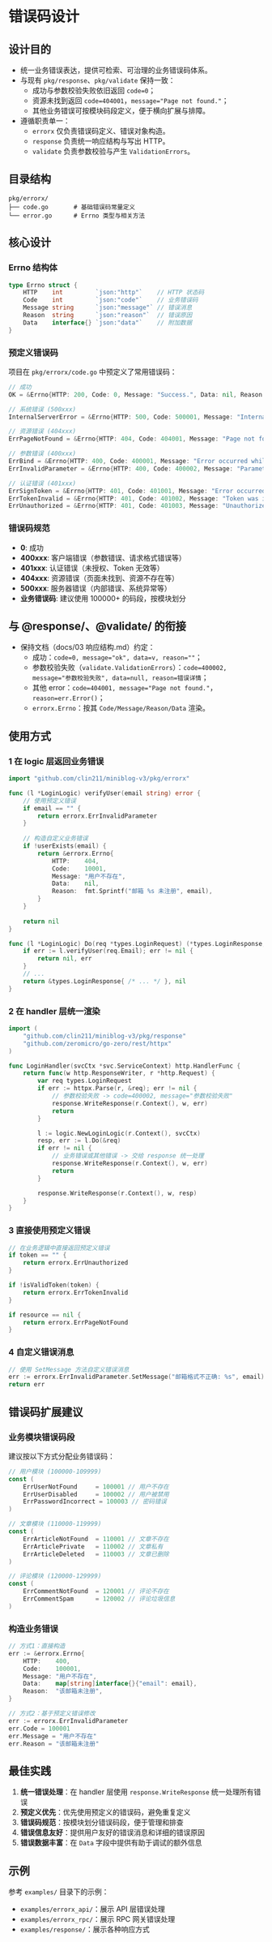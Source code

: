 # 错误码设计

## 设计目的

- 统一业务错误表达，提供可检索、可治理的业务错误码体系。
- 与现有 `pkg/response`、`pkg/validate` 保持一致：
  - 成功与参数校验失败依旧返回 `code=0`；
  - 资源未找到返回 `code=404001`，`message="Page not found."`；
  - 其他业务错误可按模块码段定义，便于横向扩展与排障。
- 遵循职责单一：
  - `errorx` 仅负责错误码定义、错误对象构造。
  - `response` 负责统一响应结构与写出 HTTP。
  - `validate` 负责参数校验与产生 `ValidationErrors`。

## 目录结构

```tree
pkg/errorx/
├── code.go       # 基础错误码常量定义
└── error.go      # Errno 类型与相关方法
```

## 核心设计

### Errno 结构体

```go
type Errno struct {
    HTTP    int         `json:"http"`    // HTTP 状态码
    Code    int         `json:"code"`    // 业务错误码
    Message string      `json:"message"` // 错误消息
    Reason  string      `json:"reason"`  // 错误原因
    Data    interface{} `json:"data"`    // 附加数据
}
```

### 预定义错误码

项目在 `pkg/errorx/code.go` 中预定义了常用错误码：

```go
// 成功
OK = &Errno{HTTP: 200, Code: 0, Message: "Success.", Data: nil, Reason: ""}

// 系统错误 (500xxx)
InternalServerError = &Errno{HTTP: 500, Code: 500001, Message: "Internal server error.", Data: nil, Reason: ""}

// 资源错误 (404xxx)
ErrPageNotFound = &Errno{HTTP: 404, Code: 404001, Message: "Page not found.", Data: nil, Reason: ""}

// 参数错误 (400xxx)
ErrBind = &Errno{HTTP: 400, Code: 400001, Message: "Error occurred while binding the request body to the struct.", Data: nil, Reason: ""}
ErrInvalidParameter = &Errno{HTTP: 400, Code: 400002, Message: "Parameter verification failed.", Data: nil, Reason: ""}

// 认证错误 (401xxx)
ErrSignToken = &Errno{HTTP: 401, Code: 401001, Message: "Error occurred while signing the JSON web token.", Data: nil, Reason: ""}
ErrTokenInvalid = &Errno{HTTP: 401, Code: 401002, Message: "Token was invalid.", Data: nil, Reason: ""}
ErrUnauthorized = &Errno{HTTP: 401, Code: 401003, Message: "Unauthorized.", Data: nil, Reason: ""}
```

### 错误码规范

- **0**: 成功
- **400xxx**: 客户端错误（参数错误、请求格式错误等）
- **401xxx**: 认证错误（未授权、Token 无效等）
- **404xxx**: 资源错误（页面未找到、资源不存在等）
- **500xxx**: 服务器错误（内部错误、系统异常等）
- **业务错误码**: 建议使用 100000+ 的码段，按模块划分

## 与 @response/、@validate/ 的衔接

- 保持文档（docs/03 响应结构.md）约定：
  - 成功：`code=0, message="ok", data=v, reason=""`；
  - 参数校验失败（`validate.ValidationErrors`）：`code=400002, message="参数校验失败", data=null, reason=错误详情`；
  - 其他 error：`code=404001, message="Page not found."`，`reason=err.Error()`；
  - `errorx.Errno`：按其 `Code/Message/Reason/Data` 渲染。

## 使用方式

### 1 在 logic 层返回业务错误

```go
import "github.com/clin211/miniblog-v3/pkg/errorx"

func (l *LoginLogic) verifyUser(email string) error {
    // 使用预定义错误
    if email == "" {
        return errorx.ErrInvalidParameter
    }
    
    // 构造自定义业务错误
    if !userExists(email) {
        return &errorx.Errno{
            HTTP:    404,
            Code:    10001,
            Message: "用户不存在",
            Data:    nil,
            Reason:  fmt.Sprintf("邮箱 %s 未注册", email),
        }
    }
    
    return nil
}

func (l *LoginLogic) Do(req *types.LoginRequest) (*types.LoginResponse, error) {
    if err := l.verifyUser(req.Email); err != nil {
        return nil, err
    }
    // ...
    return &types.LoginResponse{ /* ... */ }, nil
}
```

### 2 在 handler 层统一渲染

```go
import (
    "github.com/clin211/miniblog-v3/pkg/response"
    "github.com/zeromicro/go-zero/rest/httpx"
)

func LoginHandler(svcCtx *svc.ServiceContext) http.HandlerFunc {
    return func(w http.ResponseWriter, r *http.Request) {
        var req types.LoginRequest
        if err := httpx.Parse(r, &req); err != nil {
            // 参数校验失败 -> code=400002, message="参数校验失败"
            response.WriteResponse(r.Context(), w, err)
            return
        }

        l := logic.NewLoginLogic(r.Context(), svcCtx)
        resp, err := l.Do(&req)
        if err != nil {
            // 业务错误或其他错误 -> 交给 response 统一处理
            response.WriteResponse(r.Context(), w, err)
            return
        }

        response.WriteResponse(r.Context(), w, resp)
    }
}
```

### 3 直接使用预定义错误

```go
// 在业务逻辑中直接返回预定义错误
if token == "" {
    return errorx.ErrUnauthorized
}

if !isValidToken(token) {
    return errorx.ErrTokenInvalid
}

if resource == nil {
    return errorx.ErrPageNotFound
}
```

### 4 自定义错误消息

```go
// 使用 SetMessage 方法自定义错误消息
err := errorx.ErrInvalidParameter.SetMessage("邮箱格式不正确: %s", email)
return err
```

## 错误码扩展建议

### 业务模块错误码段

建议按以下方式分配业务错误码：

```go
// 用户模块 (100000-109999)
const (
    ErrUserNotFound     = 100001 // 用户不存在
    ErrUserDisabled     = 100002 // 用户被禁用
    ErrPasswordIncorrect = 100003 // 密码错误
)

// 文章模块 (110000-119999)
const (
    ErrArticleNotFound  = 110001 // 文章不存在
    ErrArticlePrivate   = 110002 // 文章私有
    ErrArticleDeleted   = 110003 // 文章已删除
)

// 评论模块 (120000-129999)
const (
    ErrCommentNotFound  = 120001 // 评论不存在
    ErrCommentSpam      = 120002 // 评论垃圾信息
)
```

### 构造业务错误

```go
// 方式1：直接构造
err := &errorx.Errno{
    HTTP:    400,
    Code:    100001,
    Message: "用户不存在",
    Data:    map[string]interface{}{"email": email},
    Reason:  "该邮箱未注册",
}

// 方式2：基于预定义错误修改
err := errorx.ErrInvalidParameter
err.Code = 100001
err.Message = "用户不存在"
err.Reason = "该邮箱未注册"
```

## 最佳实践

1. **统一错误处理**：在 handler 层使用 `response.WriteResponse` 统一处理所有错误
2. **预定义优先**：优先使用预定义的错误码，避免重复定义
3. **错误码规范**：按模块划分错误码段，便于管理和排查
4. **错误信息友好**：提供用户友好的错误消息和详细的错误原因
5. **错误数据丰富**：在 `Data` 字段中提供有助于调试的额外信息

## 示例

参考 `examples/` 目录下的示例：

- `examples/errorx_api/`：展示 API 层错误处理
- `examples/errorx_rpc/`：展示 RPC 网关错误处理
- `examples/response/`：展示各种响应方式
